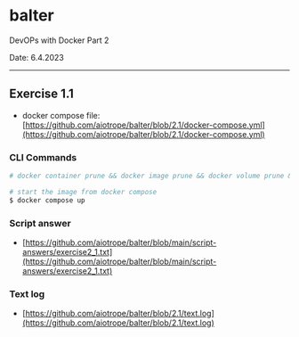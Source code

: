 # balter

DevOPs with Docker Part 2

Date: 6.4.2023

---

##  Exercise 1.1

- docker compose file: [https://github.com/aiotrope/balter/blob/2.1/docker-compose.yml](https://github.com/aiotrope/balter/blob/2.1/docker-compose.yml)

### CLI Commands

```bash
# docker container prune && docker image prune && docker volume prune && docker system prune -a

# start the image from docker compose
$ docker compose up

```

### Script answer

- [https://github.com/aiotrope/balter/blob/main/script-answers/exercise2_1.txt](https://github.com/aiotrope/balter/blob/main/script-answers/exercise2_1.txt)

### Text log

- [https://github.com/aiotrope/balter/blob/2.1/text.log](https://github.com/aiotrope/balter/blob/2.1/text.log)



